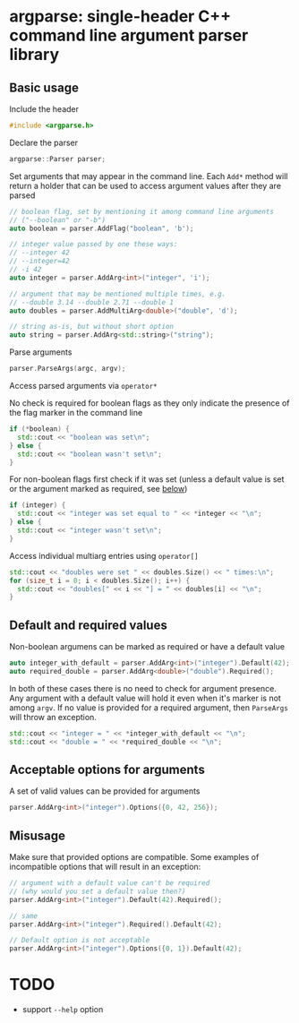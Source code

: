 # argparse: single-header C++ command line argument parser library
## Basic usage
Include the header
```cpp
#include <argparse.h>
```

Declare the parser
```cpp
argparse::Parser parser;
```

Set arguments that may appear in the command line. Each `Add*` method will return
a holder that can be used to access argument values after they are parsed
```cpp
// boolean flag, set by mentioning it among command line arguments
// ("--boolean" or "-b")
auto boolean = parser.AddFlag("boolean", 'b');

// integer value passed by one these ways:
// --integer 42
// --integer=42
// -i 42
auto integer = parser.AddArg<int>("integer", 'i');

// argument that may be mentioned multiple times, e.g.
// --double 3.14 --double 2.71 --double 1
auto doubles = parser.AddMultiArg<double>("double", 'd');

// string as-is, but without short option
auto string = parser.AddArg<std::string>("string");
```

Parse arguments
```cpp
parser.ParseArgs(argc, argv);
```

Access parsed arguments via `operator*`

No check is required for boolean flags as they only indicate the presence of
the flag marker in the command line
```cpp
if (*boolean) {
  std::cout << "boolean was set\n";
} else {
  std::cout << "boolean wasn't set\n";
}
```

For non-boolean flags first check if it was set (unless a default value is set
or the argument marked as required, see [below](#default-and-required-values))
```cpp
if (integer) {
  std::cout << "integer was set equal to " << *integer << "\n";
} else {
  std::cout << "integer wasn't set\n";
}
```

Access individual multiarg entries using `operator[]`
```cpp
std::cout << "doubles were set " << doubles.Size() << " times:\n";
for (size_t i = 0; i < doubles.Size(); i++) {
  std::cout << "doubles[" << i << "] = " << doubles[i] << "\n";
}
```

## Default and required values
Non-boolean argumens can be marked as required or have a default value
```cpp
auto integer_with_default = parser.AddArg<int>("integer").Default(42);
auto required_double = parser.AddArg<double>("double").Required();
```

In both of these cases there is no need to check for argument presence. Any
argument with a default value will hold it even when it's marker is not among
`argv`. If no value is provided for a required argument, then `ParseArgs` will
throw an exception.
```cpp
std::cout << "integer = " << *integer_with_default << "\n";
std::cout << "double = " << *required_double << "\n";
```

## Acceptable options for arguments
A set of valid values can be provided for arguments
```cpp
parser.AddArg<int>("integer").Options({0, 42, 256});
```

## Misusage
Make sure that provided options are compatible. Some examples of incompatible
options that will result in an exception:
```cpp
// argument with a default value can't be required
// (why would you set a default value then?)
parser.AddArg<int>("integer").Default(42).Required();

// same
parser.AddArg<int>("integer").Required().Default(42);

// Default option is not acceptable
parser.AddArg<int>("integer").Options({0, 1}).Default(42);
```

# TODO
* support `--help` option
